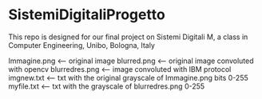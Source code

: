 # SistemiDigitaliProgetto
This repo is designed for our final project on Sistemi Digitali M, a class in Computer Engineering, Unibo, Bologna, Italy

Immagine.png <-- original image
blurred.png <-- original image convoluted with opencv
blurredres.png <-- image convoluted with IBM protocol
imgnew.txt <-- txt with the original grayscale of Immagine.png bits 0-255
myfile.txt <-- txt with the grayscale of blurredres.png 0-255
